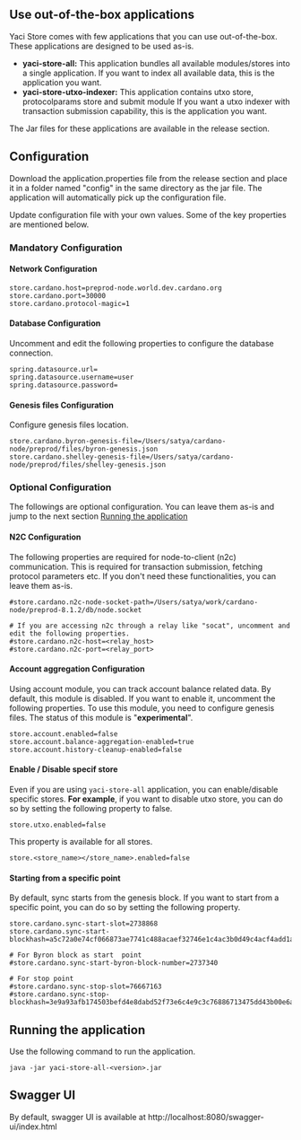## Use out-of-the-box applications

Yaci Store comes with few applications that you can use out-of-the-box. These applications are designed to be used as-is.

- **yaci-store-all:** This application bundles all available modules/stores into a single application. If you want to index all available data, this is the application you want.
- **yaci-store-utxo-indexer:** This application contains utxo store,  protocolparams store and submit module If you want a utxo indexer with transaction submission capability, this is the application you want.

The Jar files for these applications are available in the release section.

## Configuration

Download the application.properties file from the release section and place it in a folder named "config" in the same directory as the jar file. 
The application will automatically pick up the configuration file.

Update configuration file with your own values. Some of the key properties are mentioned below.

### Mandatory Configuration

#### Network Configuration

```
store.cardano.host=preprod-node.world.dev.cardano.org
store.cardano.port=30000
store.cardano.protocol-magic=1
```

#### Database Configuration

Uncomment and edit the following properties to configure the database connection.

```
spring.datasource.url=
spring.datasource.username=user
spring.datasource.password=
```

#### Genesis files Configuration

Configure genesis files location.

```
store.cardano.byron-genesis-file=/Users/satya/cardano-node/preprod/files/byron-genesis.json
store.cardano.shelley-genesis-file=/Users/satya/cardano-node/preprod/files/shelley-genesis.json
```

### Optional Configuration
The followings are optional configuration. You can leave them as-is and jump to the next section [Running the application](#running-the-application)

#### N2C Configuration

The following properties are required for node-to-client (n2c) communication. This is required for transaction submission,
fetching protocol parameters etc. If you don't need these functionalities, you can leave them as-is.
```
#store.cardano.n2c-node-socket-path=/Users/satya/work/cardano-node/preprod-8.1.2/db/node.socket

# If you are accessing n2c through a relay like "socat", uncomment and edit the following properties.
#store.cardano.n2c-host=<relay_host>
#store.cardano.n2c-port=<relay_port>
```

#### Account aggregation Configuration 

Using account module, you can track account balance related data. By default, this module is disabled. If you want to enable it, uncomment the following properties.
To use this module, you need to configure genesis files.
The status of this module is "**experimental**".

```
store.account.enabled=false
store.account.balance-aggregation-enabled=true
store.account.history-cleanup-enabled=false
```

#### Enable / Disable specif store

Even if you are using ``yaci-store-all`` application, you can enable/disable specific stores. **For example**, if you want to disable utxo store, you can do so by setting the following property to false.

```
store.utxo.enabled=false
```

This property is available for all stores.

```
store.<store_name></store_name>.enabled=false
```

#### Starting from a specific point

By default, sync starts from the genesis block. If you want to start from a specific point, you can do so by setting the following property.

```
store.cardano.sync-start-slot=2738868
store.cardano.sync-start-blockhash=a5c72a0e74cf066873ae7741c488acaef32746e1c4ac3b0d49c4acf4add1a47c

# For Byron block as start  point
#store.cardano.sync-start-byron-block-number=2737340

# For stop point
#store.cardano.sync-stop-slot=76667163
#store.cardano.sync-stop-blockhash=3e9a93afb174503befd4e8dabd52f73e6c4e9c3c76886713475dd43b00e6acbf
```

<a id="running-the-application"></a>
## Running the application

Use the following command to run the application.

```shell
java -jar yaci-store-all-<version>.jar 
```

## Swagger UI

By default, swagger UI is available at http://localhost:8080/swagger-ui/index.html
